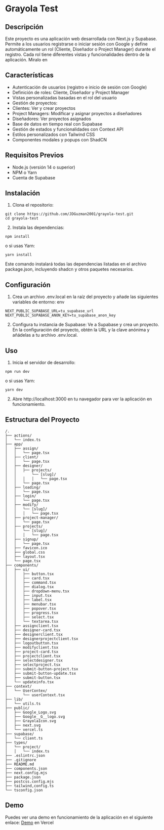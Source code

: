 # Grayola Test
## Descripción
Este proyecto es una aplicación web desarrollada con Next.js y Supabase. Permite a los usuarios registrarse o iniciar sesión con Google y define automáticamente un rol (Cliente, Diseñador o Project Manager) durante el registro. Cada rol tiene diferentes vistas y funcionalidades dentro de la aplicación.
Miralo en 
## Características
- Autenticación de usuarios (registro e inicio de sesión con Google)
- Definición de roles: Cliente, Diseñador y Project Manager
- Vistas personalizadas basadas en el rol del usuario
- Gestión de proyectos:
- Clientes: Ver y crear proyectos
- Project Managers: Modificar y asignar proyectos a diseñadores
- Diseñadores: Ver proyectos asignados
- Base de datos en tiempo real con Supabase
- Gestión de estados y funcionalidades con Context API
- Estilos personalizados con Tailwind CSS
- Componentes modales y popups con ShadCN
## Requisitos Previos
- Node.js (versión 14 o superior)
- NPM o Yarn
- Cuenta de Supabase
## Instalación
1. Clona el repositorio:
```
git clone https://github.com/JDGuzman2001/grayola-test.git
cd grayola-test
```
2. Instala las dependencias:
```
npm install
```
o si usas Yarn:
```
yarn install
```
Este comando instalará todas las dependencias listadas en el archivo package.json, incluyendo shadcn y otros paquetes necesarios.
## Configuración
1. Crea un archivo .env.local en la raíz del proyecto y añade las siguientes variables de entorno:
env
```
NEXT_PUBLIC_SUPABASE_URL=tu_supabase_url
NEXT_PUBLIC_SUPABASE_ANON_KEY=tu_supabase_anon_key
```
2. Configura tu instancia de Supabase:
Ve a Supabase y crea un proyecto.
En la configuración del proyecto, obtén la URL y la clave anónima y añádelas a tu archivo .env.local.
## Uso
1. Inicia el servidor de desarrollo:
```
npm run dev
```
o si usas Yarn:
```
yarn dev
```
2. Abre http://localhost:3000 en tu navegador para ver la aplicación en funcionamiento.

## Estructura del Proyecto
```
/.
├── actions/
│   └── index.ts
├── app/
│   ├── assign/
│   │   └── page.tsx
│   ├── client/
│   │   └── page.tsx
│   ├── designer/
│   │   ├── projects/
│   │       └── [slug]/
│   │   │   │   └── page.tsx
│   │   └── page.tsx
│   ├── loading/
│   │   └── page.tsx
│   ├── login/
│   │   └── page.tsx
│   ├── modify/
│   │   └── [slug]/
│   │   │   └── page.tsx
│   ├── project-manager/
│   │   └── page.tsx
│   ├── projects/
│   │   └── [slug]/
│   │   │   └── page.tsx
│   ├── signup/
│   │   └── page.tsx
│   ├── favicon.ico
│   ├── global.css
│   ├── layout.tsx
│   └── page.tsx
├── components/
│   ├── ui/
│   │   ├── button.tsx
│   │   ├── card.tsx
│   │   ├── command.tsx
│   │   ├── dialog.tsx
│   │   ├── dropdown-menu.tsx
│   │   ├── input.tsx
│   │   ├── label.tsx
│   │   ├── menubar.tsx
│   │   ├── popover.tsx
│   │   ├── progress.tsx
│   │   ├── select.tsx
│   │   └── textarea.tsx
│   ├── assignclient.tsx
│   ├── designer-card.tsx
│   ├── designerclient.tsx
│   ├── designerprojectclient.tsx
│   ├── logoutbutton.tsx
│   ├── modifyclient.tsx
│   ├── project-card.tsx
│   ├── projectclient.tsx
│   ├── selectdesigner.tsx
│   ├── selectproject.tsx
│   ├── submit-button-project.tsx
│   ├── submit-button-update.tsx
│   ├── submit-button.tsx
│   └── updateinfo.tsx
├── context/
│   └── UserContex/
│       └── userContext.tsx
├── lib/
│   └── utils.ts
├── public/
│   ├── Google_Logo.svg
│   ├── Google__G__logo.svg
│   ├── GrayolaIcon.svg
│   ├── next.svg
│   └── vercel.ts
├── supabase/
│   └── client.ts
├── types/
│   └── project/
│   │   └── index.ts
├── .eslintrc.json
├── .gitignore
├── README.md
├── components.json
├── next.config.mjs
├── package.json
├── postcss.config.mjs
├── tailwind,config.ts
└── tsconfig.json
```
## Demo
Puedes ver una demo en funcionamiento de la aplicación en el siguiente enlace: [Demo](https://grayola-test-ee72.vercel.app/)  en Vercel
